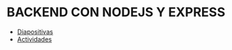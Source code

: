 # BACKEND CON NODEJS Y EXPRESS

- [Diapositivas](http://jamj2000.github.io/hlc-fullstack/4/diapositivas)
- [Actividades](http://jamj2000.github.io/hlc-fullstack/4/actividades)


